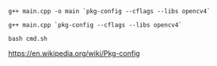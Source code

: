 ```
g++ main.cpp -o main `pkg-config --cflags --libs opencv4`
```

```
g++ main.cpp `pkg-config --cflags --libs opencv4`
```

```
bash cmd.sh
```

https://en.wikipedia.org/wiki/Pkg-config
